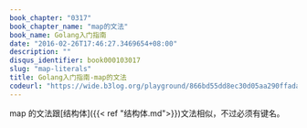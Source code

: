 ```yaml
---
book_chapter: "0317"
book_chapter_name: "map的文法"
book_name: Golang入门指南
date: "2016-02-26T17:46:27.3469654+08:00"
description: ""
disqus_identifier: book000103017
slug: "map-literals"
title: Golang入门指南-map的文法
codeurl: "https://wide.b3log.org/playground/866bd55dd8ec30d05aa290ffadad0444.go"
---
```


map 的文法跟[结构体]({{< ref "结构体.md">}})文法相似，不过必须有键名。

<!-- ```go
package main

import "fmt"

type Vertex struct {
	Lat, Long float64
}

var m = map[string]Vertex{
	"Bell Labs": Vertex{
		40.68433, -74.39967,
	},
	"Google": Vertex{
		37.42202, -122.08408,
	},
}

func main() {
	fmt.Println(m)
}

``` -->

